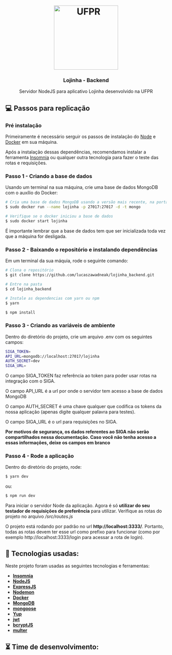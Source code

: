 <h1 align="center">
    <img height="200" alt="UFPR" src="https://upload.wikimedia.org/wikipedia/pt/9/9c/Ufpr_logo.jpg" />
</h1>

<h3 align="center">
  Lojinha - Backend
</h3>
<p align="center">
  Servidor NodeJS para aplicativo Lojinha desenvolvido na UFPR
</p>

## :computer: Passos para replicação

### **Pré instalação**

Primeiramente é necessário serguir os passos de instalação do [Node](https://nodejs.org/en/download/) e [Docker](https://docs.docker.com/engine/install/) em sua máquina.

Após a instalação dessas dependências, recomendamos instalar a ferramenta [Insomnia](https://support.insomnia.rest/article/23-installation) ou qualquer outra tecnologia para fazer o teste das rotas e requisições.

### **Passo 1 - Criando a base de dados**

Usando um terminal na sua máquina, crie uma base de dados MongoDB com o auxílio do Docker:

```bash
# Cria uma base de dados MongoDB usando a versão mais recente, na porta 27017
$ sudo docker run --name lojinha -p 27017:27017 -d -t mongo

# Verifique se o docker iniciou a base de dados
$ sudo docker start lojinha
```

É importante lembrar que a base de dados tem que ser inicializada toda vez que a máquina for desligada.

### **Passo 2 - Baixando o repositório e instalando dependências**

Em um terminal da sua máquia, rode o seguinte comando:

```bash
# Clona o repositório
$ git clone https://github.com/lucaszawadneak/lojinha_backend.git

# Entre na pasta
$ cd lojinha_backend

# Instale as dependencias com yarn ou npm
$ yarn

$ npm install
```

### **Passo 3 - Criando as variáveis de ambiente**

Dentro do diretório do projeto, crie um arquivo .env com os seguintes campos:

```bash
SIGA_TOKEN=
API_URL=mongodb://localhost:27017/lojinha
AUTH_SECRET=dev
SIGA_URL=
```

O campo SIGA_TOKEN faz referência ao token para poder usar rotas na integração com o SIGA.

O campo API_URL é a url por onde o servidor tem acesso a base de dados MongoDB

O campo AUTH_SECRET é uma chave qualquer que codifica os tokens da nossa aplicação (apenas digite qualquer palavra para testes).

O campo SIGA_URL é o url para requisições no SIGA.

**Por motivos de segurança, os dados referentes ao SIGA não serão compartilhados nessa documentação. Caso você não tenha acesso a essas informações, deixe os campos em branco**

### **Passo 4 - Rode a aplicação**

Dentro do diretório do projeto, rode:

```bash
$ yarn dev
```

ou:

```bash
$ npm run dev
```

Para iniciar o servidor Node da aplicação. Agora é só **utilizar do seu testador de requisições de preferência** para utilizar. Verifique as rotas do projeto no arquivo _/src/routes.js_

O projeto está rodando por padrão no url **http://localhost:3333/**. Portanto, todas as rotas devem ter esse url como prefixo para funcionar (como por exemplo http://localhost:3333/login para acessar a rota de login).

## :wrench: Tecnologias usadas:

Neste projeto foram usadas as seguintes tecnologias e ferramentas:

-   [**Insomnia**](https://support.insomnia.rest/article/23-installation/)
-   [**NodeJS**](https://nodejs.org/en/)
-   [**ExpressJS**](https://expressjs.com/)
-   [**Nodemon**](https://nodemon.io/)
-   [**Docker**](https://www.docker.com/)
-   [**MongoDB**](https://www.mongodb.com/)
-   [**mongoose**](https://mongoosejs.com/)
-   [**Yup**](https://github.com/jquense/yup)
-   [**jwt**](https://www.npmjs.com/package/jsonwebtoken/)
-   [**bcryptJS**](https://www.npmjs.com/package/bcryptjs)
-   [**multer**](https://github.com/expressjs/multer)

## :hourglass_flowing_sand: Time de desenvolvimento:
